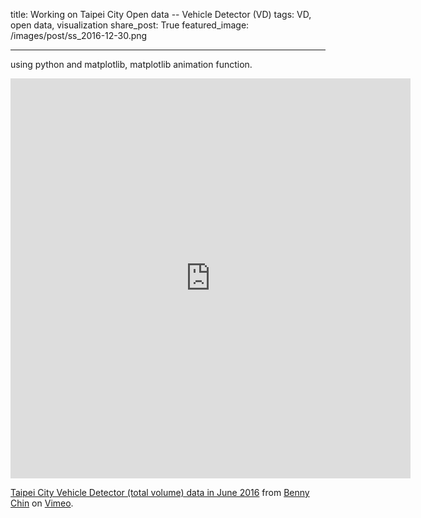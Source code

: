title: Working on Taipei City Open data -- Vehicle Detector (VD)
tags: VD, open data, visualization
share_post: True
featured_image: /images/post/ss_2016-12-30.png

---

using python and matplotlib, matplotlib animation function.

<iframe src="https://player.vimeo.com/video/197269715" width="640" height="640" frameborder="0" webkitallowfullscreen mozallowfullscreen allowfullscreen></iframe>
<p><a href="https://vimeo.com/197269715">Taipei City Vehicle Detector (total volume) data in June 2016</a> from <a href="https://vimeo.com/user11082431">Benny Chin</a> on <a href="https://vimeo.com">Vimeo</a>.</p>

